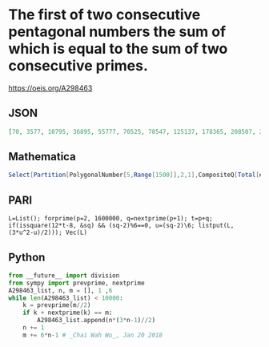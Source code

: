 # The first of two consecutive pentagonal numbers the sum of which is equal to the sum of two consecutive primes\.
https://oeis.org/A298463
## JSON
```JSON
[70, 3577, 10795, 36895, 55777, 70525, 78547, 125137, 178365, 208507, 258130, 329707, 349692, 394497, 438751, 468442, 478555, 499105, 619852, 663005, 753667, 827702, 877455, 900550, 1025480, 1085876, 1169092, 1201090, 1211852, 1233520, 1339065, 1508512]
```
## Mathematica
```Mathematica
Select[Partition[PolygonalNumber[5,Range[1500]],2,1],CompositeQ[Total[#]/2]&&Total[#] == NextPrime[ Total[#]/2]+NextPrime[Total[#]/2,-1]&][[;;,1]] (* _Harvey P. Dale_, Jan 20 2024 *)
```
## PARI
```PARI
L=List(); forprime(p=2, 1600000, q=nextprime(p+1); t=p+q; if(issquare(12*t-8, &sq) && (sq-2)%6==0, u=(sq-2)\6; listput(L, (3*u^2-u)/2))); Vec(L)
```
## Python
```Python
from __future__ import division
from sympy import prevprime, nextprime
A298463_list, n, m = [], 1 ,6
while len(A298463_list) < 10000:
    k = prevprime(m//2)
    if k + nextprime(k) == m:
        A298463_list.append(n*(3*n-1)//2)
    n += 1
    m += 6*n-1 # _Chai Wah Wu_, Jan 20 2018
```
